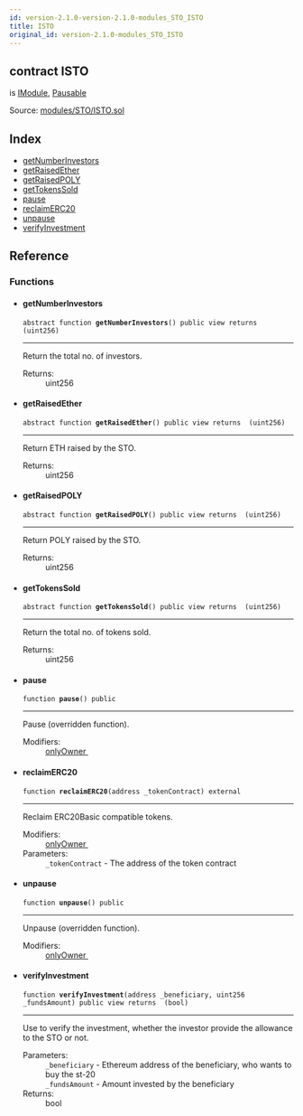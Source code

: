 ```yaml
---
id: version-2.1.0-version-2.1.0-modules_STO_ISTO
title: ISTO
original_id: version-2.1.0-modules_STO_ISTO
---
```


<div class="contract-doc"><div class="contract"><h2 class="contract-header"><span class="contract-kind">contract</span> ISTO</h2><p class="base-contracts"><span>is</span> <a href="interfaces_IModule.html">IModule</a><span>, </span><a href="Pausable.html">Pausable</a></p><div class="source">Source: <a href="git+https://github.com/PolymathNetwork/polymath-core/blob/v1.4.0/contracts/modules/STO/ISTO.sol" target="_blank">modules/STO/ISTO.sol</a></div></div><div class="index"><h2>Index</h2><ul><li><a href="modules_STO_ISTO.html#getNumberInvestors">getNumberInvestors</a></li><li><a href="modules_STO_ISTO.html#getRaisedEther">getRaisedEther</a></li><li><a href="modules_STO_ISTO.html#getRaisedPOLY">getRaisedPOLY</a></li><li><a href="modules_STO_ISTO.html#getTokensSold">getTokensSold</a></li><li><a href="modules_STO_ISTO.html#pause">pause</a></li><li><a href="modules_STO_ISTO.html#reclaimERC20">reclaimERC20</a></li><li><a href="modules_STO_ISTO.html#unpause">unpause</a></li><li><a href="modules_STO_ISTO.html#verifyInvestment">verifyInvestment</a></li></ul></div><div class="reference"><h2>Reference</h2><div class="functions"><h3>Functions</h3><ul><li><div class="item function"><span id="getNumberInvestors" class="anchor-marker"></span><h4 class="name">getNumberInvestors</h4><div class="body"><code class="signature"><span>abstract </span>function <strong>getNumberInvestors</strong><span>() </span><span>public </span><span>view </span><span>returns  (uint256) </span></code><hr/><div class="description"><p>Return the total no. of investors.</p></div><dl><dt><span class="label-return">Returns:</span></dt><dd>uint256</dd></dl></div></div></li><li><div class="item function"><span id="getRaisedEther" class="anchor-marker"></span><h4 class="name">getRaisedEther</h4><div class="body"><code class="signature"><span>abstract </span>function <strong>getRaisedEther</strong><span>() </span><span>public </span><span>view </span><span>returns  (uint256) </span></code><hr/><div class="description"><p>Return ETH raised by the STO.</p></div><dl><dt><span class="label-return">Returns:</span></dt><dd>uint256</dd></dl></div></div></li><li><div class="item function"><span id="getRaisedPOLY" class="anchor-marker"></span><h4 class="name">getRaisedPOLY</h4><div class="body"><code class="signature"><span>abstract </span>function <strong>getRaisedPOLY</strong><span>() </span><span>public </span><span>view </span><span>returns  (uint256) </span></code><hr/><div class="description"><p>Return POLY raised by the STO.</p></div><dl><dt><span class="label-return">Returns:</span></dt><dd>uint256</dd></dl></div></div></li><li><div class="item function"><span id="getTokensSold" class="anchor-marker"></span><h4 class="name">getTokensSold</h4><div class="body"><code class="signature"><span>abstract </span>function <strong>getTokensSold</strong><span>() </span><span>public </span><span>view </span><span>returns  (uint256) </span></code><hr/><div class="description"><p>Return the total no. of tokens sold.</p></div><dl><dt><span class="label-return">Returns:</span></dt><dd>uint256</dd></dl></div></div></li><li><div class="item function"><span id="pause" class="anchor-marker"></span><h4 class="name">pause</h4><div class="body"><code class="signature">function <strong>pause</strong><span>() </span><span>public </span></code><hr/><div class="description"><p>Pause (overridden function).</p></div><dl><dt><span class="label-modifiers">Modifiers:</span></dt><dd><a href="interfaces_IModule.html#onlyOwner">onlyOwner </a></dd></dl></div></div></li><li><div class="item function"><span id="reclaimERC20" class="anchor-marker"></span><h4 class="name">reclaimERC20</h4><div class="body"><code class="signature">function <strong>reclaimERC20</strong><span>(address _tokenContract) </span><span>external </span></code><hr/><div class="description"><p>Reclaim ERC20Basic compatible tokens.</p></div><dl><dt><span class="label-modifiers">Modifiers:</span></dt><dd><a href="interfaces_IModule.html#onlyOwner">onlyOwner </a></dd><dt><span class="label-parameters">Parameters:</span></dt><dd><div><code>_tokenContract</code> - The address of the token contract</div></dd></dl></div></div></li><li><div class="item function"><span id="unpause" class="anchor-marker"></span><h4 class="name">unpause</h4><div class="body"><code class="signature">function <strong>unpause</strong><span>() </span><span>public </span></code><hr/><div class="description"><p>Unpause (overridden function).</p></div><dl><dt><span class="label-modifiers">Modifiers:</span></dt><dd><a href="interfaces_IModule.html#onlyOwner">onlyOwner </a></dd></dl></div></div></li><li><div class="item function"><span id="verifyInvestment" class="anchor-marker"></span><h4 class="name">verifyInvestment</h4><div class="body"><code class="signature">function <strong>verifyInvestment</strong><span>(address _beneficiary, uint256 _fundsAmount) </span><span>public </span><span>view </span><span>returns  (bool) </span></code><hr/><div class="description"><p>Use to verify the investment, whether the investor provide the allowance to the STO or not.</p></div><dl><dt><span class="label-parameters">Parameters:</span></dt><dd><div><code>_beneficiary</code> - Ethereum address of the beneficiary, who wants to buy the st-20</div><div><code>_fundsAmount</code> - Amount invested by the beneficiary</div></dd><dt><span class="label-return">Returns:</span></dt><dd>bool</dd></dl></div></div></li></ul></div></div></div>
